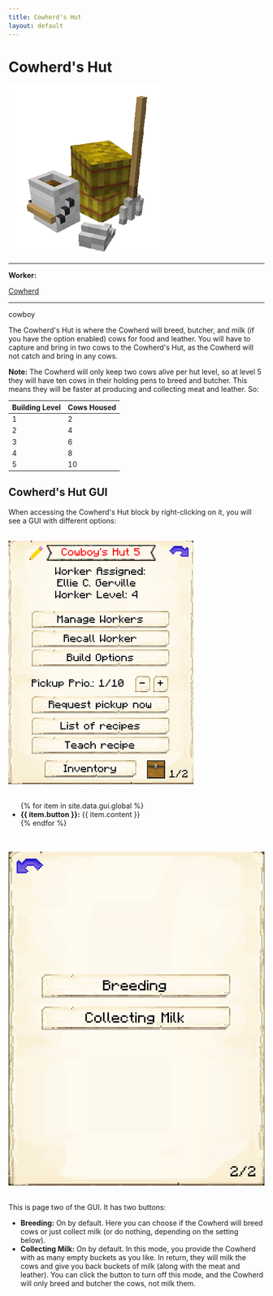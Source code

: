 ```yaml
---
title: Cowherd's Hut
layout: default
---
```

# Cowherd's Hut

<div class="infobox box text-center">
    <img src="../../assets/images/buildings/cowboy.png" alt="Cowherd's Hut" />
    <hr />
    <div class="row section-text text-left">
        <div class="col">
        <p><strong>Worker:</strong></p>
        </div>
        <div class="col">
        <p><a href="../workers/cowherd">Cowherd</a></p>
        </div>
    </div>
    <hr />
    <recipe>cowboy</recipe>
</div>

The Cowherd's Hut is where the Cowherd will breed, butcher, and milk (if you have the option enabled) cows for food and leather. You will have to capture and bring in two cows to the Cowherd's Hut, as the Cowherd will not catch and bring in any cows.

**Note:** The Cowherd will only keep two cows alive per hut level, so at level 5 they will have ten cows in their holding pens to breed and butcher. This means they will be faster at producing and collecting meat and leather. So:


| Building Level | Cows Housed |
| ----- | ----- |
| 1 | 2 |
| 2 | 4 |
| 3 | 6 |
| 4 | 8 |
| 5 | 10 |  


## Cowherd's Hut GUI

When accessing the Cowherd's Hut block by right-clicking on it, you will see a GUI with different options:

<br>
<div class="row">
  <div class="col-sm-12 col-md">
    <img src="../../assets/images/gui/cowboygui1.png" class="img-fluid mx-auto" alt="Cowherd's Hut GUI">
  </div>
  <div class="col-sm-12 col-md">
    <br>
    <ul>
      {% for item in site.data.gui.global %}
        <li><strong>{{ item.button }}:</strong> {{ item.content }}</li>
      {% endfor %}
    </ul>
  </div>
</div>
<br>

<br>
<div class="row">
  <div class="col-sm-12 col-md">
    <img src="../../assets/images/gui/cowboygui2.png" class="img-fluid mx-auto" alt="Cowherd's Hut GUI 2">
  </div>
  <div class="col-sm-12 col-md">
    <br>
    <p>This is page two of the GUI. It has two buttons:</p>
    <ul>
        <li><b>Breeding:</b> On by default. Here you can choose if the Cowherd will breed cows or just collect milk (or do nothing, depending on the setting below).</li>
      <li><b>Collecting Milk:</b> On by default. In this mode, you provide the Cowherd with as many empty buckets as you like. In return, they will milk the cows and give you back buckets of milk (along with the meat and leather). You can click the button to turn off this mode, and the Cowherd will only breed and butcher the cows, not milk them.</li>
    </ul>
  </div>
</div>  
  
  <br>
